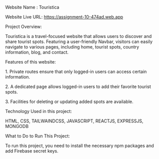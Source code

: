 <p>Website Name : Touristica</p>
<p>Website Live URL: <a href="https://assignment-10-474ad.web.app/" target="_blank">https://assignment-10-474ad.web.app</a></p>
<p>Project Overview:</p>
<p>Touristica is a travel-focused website that allows users to discover and share tourist spots. Featuring a user-friendly Navbar, visitors can easily navigate to various pages, including home, tourist spots, country information, blog, and contact.</p>
<p>Features of this website:</p>
<p>1. Private routes ensure that only logged-in users can access certain information.</p>
<p>2. A dedicated page allows logged-in users to add their favorite tourist spots.</p>
<p>3. Facilities for deleting or updating added spots are available.</p>
<p>Technology Used in this project:</p>
<p>HTML, CSS, TAILWAINDCSS, JAVASCRIPT, REACTJS, EXPRESSJS, MONGODB</p>
<p>What to Do to Run This Project:</p>
<p>To run this project, you need to install the necessary npm packages and add Firebase secret keys.</p>
